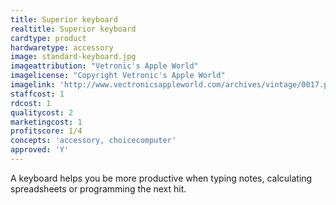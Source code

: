 ```yaml
---
title: Superior keyboard
realtitle: Superior keyboard
cardtype: product
hardwaretype: accessory
image: standard-keyboard.jpg
imageattribution: "Vetronic's Apple World"
imagelicense: "Copyright Vetronic's Apple World"
imagelink: 'http://www.vectronicsappleworld.com/archives/vintage/0017.php'
staffcost: 1
rdcost: 1
qualitycost: 2
marketingcost: 1
profitscore: 1/4
concepts: 'accessory, choicecomputer'
approved: 'Y'
---
```


A keyboard helps you be more productive when typing notes, calculating spreadsheets or programming the next hit.
